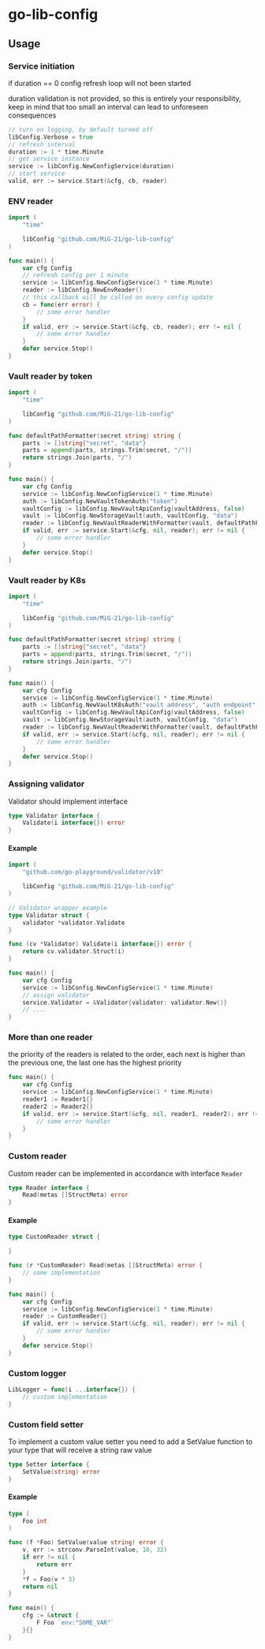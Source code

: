 # go-lib-config

## Usage

### Service initiation

if duration == 0 config refresh loop will not been started

duration validation is not provided, so this is entirely your responsibility, keep in mind that too small an interval can lead to unforeseen consequences

```go
// turn on logging, by default turned off
libConfig.Verbose = true
// refresh interval
duration := 1 * time.Minute
// get service instance
service := libConfig.NewConfigService(duration)
// start service
valid, err := service.Start(&cfg, cb, reader)
```

### ENV reader

```go
import (
    "time"

    libConfig "github.com/MiG-21/go-lib-config"
)

func main() {
    var cfg Config
    // refresh config per 1 minute
    service := libConfig.NewConfigService(1 * time.Minute)
    reader := libConfig.NewEnvReader()
    // this callback will be called on every config update
    cb = func(err error) {
        // some error handler
    }
    if valid, err := service.Start(&cfg, cb, reader); err != nil {
        // some error handler
    }
    defer service.Stop()
}
```

### Vault reader by token

```go
import (
    "time"

    libConfig "github.com/MiG-21/go-lib-config"
)

func defaultPathFormatter(secret string) string {
    parts := []string{"secret", "data"}
    parts = append(parts, strings.Trim(secret, "/"))
    return strings.Join(parts, "/")
}

func main() {
    var cfg Config
    service := libConfig.NewConfigService(1 * time.Minute)
    auth := libConfig.NewVaultTokenAuth("token")
    vaultConfig := libConfig.NewVaultApiConfig(vaultAddress, false)
    vault := libConfig.NewStorageVault(auth, vaultConfig, "data")
    reader := libConfig.NewVaultReaderWithFormatter(vault, defaultPathFormatter)
    if valid, err := service.Start(&cfg, nil, reader); err != nil {
        // some error handler
    }
    defer service.Stop()
}
```

### Vault reader by K8s

```go
import (
    "time"

    libConfig "github.com/MiG-21/go-lib-config"
)

func defaultPathFormatter(secret string) string {
    parts := []string{"secret", "data"}
    parts = append(parts, strings.Trim(secret, "/"))
    return strings.Join(parts, "/")
}

func main() {
    var cfg Config
    service := libConfig.NewConfigService(1 * time.Minute)
    auth := libConfig.NewVaultK8sAuth("vault address", "auth endpoint", "token path", "role")
    vaultConfig := libConfig.NewVaultApiConfig(vaultAddress, false)
    vault := libConfig.NewStorageVault(auth, vaultConfig, "data")
    reader := libConfig.NewVaultReaderWithFormatter(vault, defaultPathFormatter)
    if valid, err := service.Start(&cfg, nil, reader); err != nil {
        // some error handler
    }
    defer service.Stop()
}
```

### Assigning validator

Validator should implement interface

```go
type Validator interface {
    Validate(i interface{}) error
}
```

#### Example

```go
import (
    "github.com/go-playground/validator/v10"

    libConfig "github.com/MiG-21/go-lib-config"
)

// Validator wrapper example
type Validator struct {
    validator *validator.Validate
}

func (cv *Validator) Validate(i interface{}) error {
    return cv.validator.Struct(i)
}

func main() {
    var cfg Config
    service := libConfig.NewConfigService(1 * time.Minute)
    // assign validator
    service.Validator = &Validator{validator: validator.New()}
    // ....
}
```

### More than one reader

the priority of the readers is related to the order, each next is higher than the previous one, the last one has the highest priority

```go
func main() {
    var cfg Config
    service := libConfig.NewConfigService(1 * time.Minute)
    reader1 := Reader1{}
    reader2 := Reader2{}
    if valid, err := service.Start(&cfg, nil, reader1, reader2); err != nil {
        // some error handler
    }
}
```

### Custom reader

Custom reader can be implemented in accordance with interface `Reader`

```go
type Reader interface {
    Read(metas []StructMeta) error
}
```

#### Example

```go
type CustomReader struct {

}

func (r *CustomReader) Read(metas []StructMeta) error {
    // some implementation
}

func main() {
    var cfg Config
    service := libConfig.NewConfigService(1 * time.Minute)
    reader := CustomReader{}
    if valid, err := service.Start(&cfg, nil, reader); err != nil {
        // some error handler
    }
    defer service.Stop()
}
```

### Custom logger

```go
LibLogger = func(i ...interface{}) {
	// custom implementation
}
```

### Custom field setter

To implement a custom value setter you need to add a SetValue function to your type that will receive a string raw value

```go
type Setter interface {
    SetValue(string) error
}
```

#### Example

```go
type (
	Foo int
)

func (f *Foo) SetValue(value string) error {
    v, err := strconv.ParseInt(value, 10, 32)
    if err != nil {
        return err
    }
    *f = Foo(v * 3)
    return nil
}

func main() {
    cfg := &struct {
        F Foo `env:"SOME_VAR"`
    }{}
}
```
